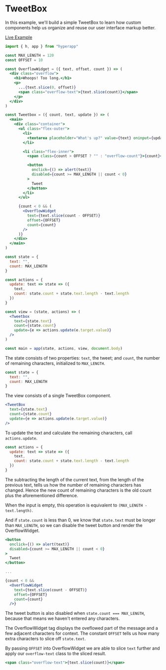 # TweetBox

In this example, we'll build a simple TweetBox to learn how custom components help us organize and reuse our user interface markup better.

[Live Example](https://codepen.io/hyperapp/pen/bgWBdV?editors=0010)

```jsx
import { h, app } from "hyperapp"

const MAX_LENGTH = 120
const OFFSET = 10

const OverflowWidget = ({ text, offset, count }) => (
  <div class="overflow">
    <h1>Whoops! Too long.</h1>
    <p>
      ...{text.slice(0, offset)}
      <span class="overflow-text">{text.slice(count)}</span>
    </p>
  </div>
)

const Tweetbox = ({ count, text, update }) => (
  <main>
    <div class="container">
      <ul class="flex-outer">
        <li>
          <textarea placeholder="What's up?" value={text} oninput={update} />
        </li>

        <li class="flex-inner">
          <span class={count > OFFSET ? "" : "overflow-count"}>{count}</span>

          <button
            onclick={() => alert(text)}
            disabled={count >= MAX_LENGTH || count < 0}
          >
            Tweet
          </button>
        </li>
      </ul>

      {count < 0 && (
        <OverflowWidget
          text={text.slice(count - OFFSET)}
          offset={OFFSET}
          count={count}
        />
      )}
    </div>
  </main>
)

const state = {
  text: "",
  count: MAX_LENGTH
}

const actions = {
  update: text => state => ({
    text,
    count: state.count + state.text.length - text.length
  })
}

const view = (state, actions) => (
  <Tweetbox
    text={state.text}
    count={state.count}
    update={e => actions.update(e.target.value)}
  />
)

const main = app(state, actions, view, document.body)
```

The state consists of two properties: `text`, the tweet; and `count`, the number of remaining characters, initialized to `MAX_LENGTH`.

```jsx
const state = {
  text: "",
  count: MAX_LENGTH
}
```

The view consists of a single TweetBox component.

```jsx
<TweetBox
  text={state.text}
  count={state.count}
  update={e => actions.update(e.target.value)}
/>
```

To update the text and calculate the remaining characters, call `actions.update`.

```jsx
const actions = {
  update: text => state => ({
    text,
    count: state.count + state.text.length - text.length
  })
}
```

The subtracting the length of the current text, from the length of the previous text, tells us how the number of remaining characters has changed. Hence the new count of remaining characters is the old count plus the aforementioned difference.

When the input is empty, this operation is equivalent to `(MAX_LENGTH - text.length)`.

And if `state.count` is less than 0, we know that `state.text` must be longer than `MAX_LENGTH`, so we can disable the tweet button and render the OverflowWidget.

```jsx
<button
  onclick={() => alert(text)}
  disabled={count >= MAX_LENGTH || count < 0}
>
  Tweet
</button>

...

{count < 0 &&
  <OverflowWidget
    text={text.slice(count - OFFSET)}
    offset={OFFSET}
    count={count}
  />}
```

The tweet button is also disabled when `state.count === MAX_LENGTH`, because that means we haven't entered any characters.

The OverflowWidget tag displays the oveflowed part of the message and a few adjacent characters for context. The constant `OFFSET` tells us how many extra characters to slice off `state.text`.

By passing `OFFSET` into OverflowWidget we are able to slice `text` further and apply our `overflow-text` class to the sliced result.

```jsx
<span class="overflow-text">{text.slice(count)}</span>
```

